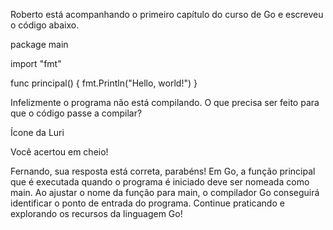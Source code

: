 

Roberto está acompanhando o primeiro capítulo do curso de Go e escreveu o código abaixo.

package main

import "fmt"

func principal() {
  fmt.Println("Hello, world!")
}

Infelizmente o programa não está compilando. O que precisa ser feito para que o código passe a compilar?

Ícone da Luri

Você acertou em cheio!

Fernando, sua resposta está correta, parabéns! Em Go, a função principal que é executada quando o programa é iniciado deve ser nomeada como main. Ao ajustar o nome da função para main, o compilador Go conseguirá identificar o ponto de entrada do programa. Continue praticando e explorando os recursos da linguagem Go!
